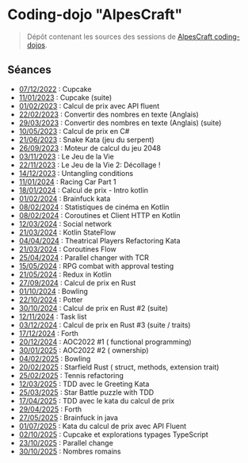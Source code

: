 # Coding-dojo "AlpesCraft"

> Dépôt contenant les sources des sessions
> de [AlpesCraft coding-dojos](https://www.meetup.com/fr-FR/alpescraft-coding-dojos/).

## Séances

- [07/12/2022](https://github.com/alpescraft/alpescraft-coding-dojos/tree/2022-12-07-cupcake) : Cupcake
- [11/01/2023](https://github.com/alpescraft/alpescraft-coding-dojos/tree/2023-01-11-cupcake) : Cupcake (suite)
- [01/02/2023](https://github.com/alpescraft/alpescraft-coding-dojos/tree/2023-02-01-price-with-fluent-api) : Calcul de
  prix avec API fluent
- [22/02/2023](https://github.com/alpescraft/alpescraft-coding-dojos/tree/2023-02-22-numbers-to-english-text) :
  Convertir des nombres en texte (Anglais)
- [29/03/2023](https://github.com/alpescraft/alpescraft-coding-dojos/tree/2023-03-29-numbers-to-english-text-2) :
  Convertir des nombres en texte (Anglais) (suite)
- [10/05/2023](https://github.com/alpescraft/alpescraft-coding-dojos/tree/2023-05-10-price-C%23) : Calcul de prix en C#
- [21/06/2023](https://github.com/alpescraft/alpescraft-coding-dojos/tree/2023-06-21-snake-kata) : Snake Kata (jeu du
  serpent)
- [26/09/2023](https://github.com/alpescraft/alpescraft-coding-dojos/tree/2023-09-26-game-2024-engine) : Moteur de
  calcul du jeu 2048
- [03/11/2023](https://github.com/alpescraft/alpescraft-coding-dojos/tree/2023-11-03-game-of-life) : Le Jeu de la Vie
- [22/11/2023](https://github.com/alpescraft/alpescraft-coding-dojos/tree/2023-11-22-game-of-life) : Le Jeu de la Vie 2:
  Décollage !
- [14/12/2023](https://github.com/alpescraft/alpescraft-coding-dojos/tree/2023-12-14-untangling-conditions) : Untangling
  conditions
- [11/01/2024](https://github.com/alpescraft/alpescraft-coding-dojos/tree/2024-01-22-racing-cart-part1) : Racing Car
  Part 1
- [18/01/2024](https://github.com/alpescraft/alpescraft-coding-dojos/tree/2024-01-18-calcul-de-prix-kotlin) : Calcul de
  prix - Intro kotlin
- [01/02/2024](https://github.com/alpescraft/alpescraft-coding-dojos/tree/2024-02-01-brainfuck) : Brainfuck kata
- [08/02/2024](https://github.com/alpescraft/alpescraft-coding-dojos/tree/2024-02-08-kotlin-day2-collections) :
  Statistiques de cinéma en Kotlin
- [08/02/2024](https://github.com/alpescraft/alpescraft-coding-dojos/tree/2024-02-29-kotlin-day3-http-client) :
  Coroutines et Client HTTP en Kotlin
- [12/03/2024](https://github.com/alpescraft/alpescraft-coding-dojos/tree/2024-03-12-social-network) : Social network
- [21/03/2024](https://github.com/alpescraft/alpescraft-coding-dojos/tree/2024-03-21-kotlin-day4-coroutines) : Kotlin
  StateFlow
- [04/04/2024](https://github.com/alpescraft/alpescraft-coding-dojos/tree/2024-04-04-theatrical-players-refactoring) :
  Theatrical Players Refactoring Kata
- [21/03/2024](https://github.com/alpescraft/alpescraft-coding-dojos/tree/2024-04-10-kotlin-day5-flow) : Coroutines Flow
- [25/04/2024](https://github.com/alpescraft/alpescraft-coding-dojos/tree/2024-04-25-parallel-change-with_tcr) :
  Parallel changer with TCR
- [15/05/2024](https://github.com/alpescraft/alpescraft-coding-dojos/tree/2024-05-15-RPG-combat) : RPG combat with
  approval testing
- [21/05/2024](https://github.com/alpescraft/alpescraft-coding-dojos/tree/2024-04-30-kotlin-redux) : Redux in Kotlin
- [27/09/2024](https://github.com/alpescraft/alpescraft-coding-dojos/tree/2024-09-27-calcul-de-prix-rust) : Calcul de
  prix en Rust
- [01/10/2024](https://github.com/alpescraft/alpescraft-coding-dojos/tree/2024-10-01-bowling) : Bowling
- [22/10/2024](https://github.com/alpescraft/alpescraft-coding-dojos/tree/2024-10-22-potter) : Potter
- [30/10/2024](https://github.com/alpescraft/alpescraft-coding-dojos/tree/2024-10-31-calcul-de-prix-rust%232) : Calcul
  de prix en Rust #2 (suite)
- [12/11/2024](https://github.com/alpescraft/alpescraft-coding-dojos/tree/2024-11-12-task-list) : Task list
- [03/12/2024](https://github.com/alpescraft/alpescraft-coding-dojos/tree/2024-12-03-calcul-de-prix-rust%233) : Calcul
  de prix en Rust #3 (suite / traits)
- [17/12/2024](https://github.com/alpescraft/alpescraft-coding-dojos/tree/2024-12-17-forth) : Forth
- [20/12/2024](https://github.com/alpescraft/alpescraft-coding-dojos/tree/2024-12-20-aoc2022%231) : AOC2022 #1 (
  functional programming)
- [30/01/2025](https://github.com/alpescraft/alpescraft-coding-dojos/tree/20245-01-30-aoc2022%232) : AOC2022 #2 (
  ownership)
- [04/02/2025](https://github.com/alpescraft/alpescraft-coding-dojos/tree/2025-02-04-bownling) : Bowling
- [20/02/2025](https://github.com/alpescraft/alpescraft-coding-dojos/tree/2025-02-20-starfield) : Starfield Rust (
  struct, methods, extension trait)
- [25/02/2025](https://github.com/alpescraft/alpescraft-coding-dojos/tree/25-02-2025-tennis) : Tennis refactoring
- [12/03/2025](https://github.com/alpescraft/alpescraft-coding-dojos/tree/2025-03-12-tdd) : TDD avec le Greeting Kata
- [25/03/2025](https://github.com/alpescraft/alpescraft-coding-dojos/tree/25-03-25-star-battle) : Star Battle puzzle
  with TDD
- [17/04/2025](https://github.com/alpescraft/alpescraft-coding-dojos/tree/2025-04-17-tdd-price) : TDD avec le kata du
  calcul de prix
- [29/04/2025](https://github.com/alpescraft/alpescraft-coding-dojos/tree/2025-04-29-Forth) : Forth
- [27/05/2025](https://github.com/alpescraft/alpescraft-coding-dojos/tree/2025-05-27-brainfuck) : Brainfuck in java
- [01/07/2025](https://github.com/alpescraft/alpescraft-coding-dojos/tree/2025-07-01-tdd-price-fluent) : Kata du calcul
  de prix avec API Fluent
- [02/10/2025](https://github.com/alpescraft/alpescraft-coding-dojos/tree/2025-10-02-cupcake) : Cupcake et explorations
  typages TypeScript
- [23/10/2025](https://github.com/alpescraft/alpescraft-coding-dojos/tree/2025-10-23-parallel-change) : Parallel change
- [30/10/2025](https://github.com/alpescraft/alpescraft-coding-dojos/tree/2025-10-30-roman-numerals) : Nombres romains
